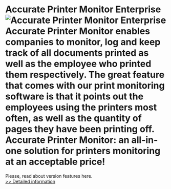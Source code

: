 # Accurate Printer Monitor Enterprise<br />![Accurate Printer Monitor Enterprise](https://mycommerce.akamaized.net/api/pimages/P300304369/BIG/300304369.GIF)<br />Accurate Printer Monitor enables companies to monitor, log and keep track of all documents printed as well as the employee who printed them respectively. The great feature that comes with our print monitoring software is that it points out the employees using the printers most often, as well as the quantity of pages they have been printing off. Accurate Printer Monitor: an all-in-one solution for printers monitoring at an acceptable price!

Please, read about version features here.<br />[>> Detailed information](https://secure.shareit.com/shareit/product.html?productid=300304369&affiliateid=200057808)